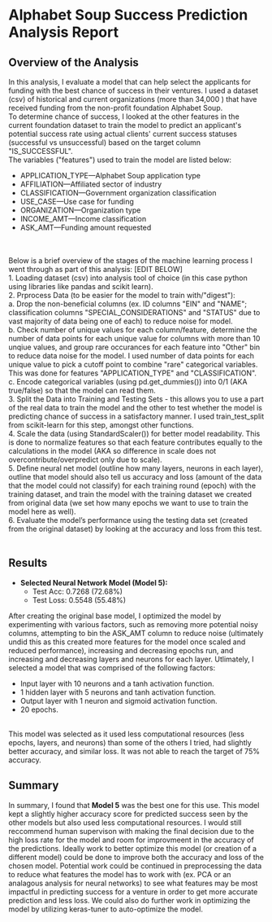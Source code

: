 # Alphabet Soup Success Prediction Analysis Report

## Overview of the Analysis

In this analysis, I evaluate a model that can help select the applicants for funding with the best 
chance of success in their ventures. I used a dataset (csv) of historical and current organizations 
(more than 34,000 ) that have received funding from the non-profit foundation Alphabet Soup.
<br>
To determine chance of success, I looked at the other features in the current foundation dataset 
to train the model to predict an applicant's potential success rate using actual clients' current
success statuses (successful vs unsuccessful) based on the target column "IS_SUCCESSFUL".
<br>
The variables ("features") used to train the model are listed below:
* APPLICATION_TYPE—Alphabet Soup application type 
* AFFILIATION—Affiliated sector of industry
* CLASSIFICATION—Government organization classification
* USE_CASE—Use case for funding
* ORGANIZATION—Organization type
* INCOME_AMT—Income classification
* ASK_AMT—Funding amount requested
<br>
<br>
Below is a brief overview of the stages of the machine learning process I went through as part of this 
analysis: [EDIT BELOW]
<br>
1. Loading dataset (csv) into analysis tool of choice (in this case python using libraries like pandas
and scikit learn). 
<br>
2. Prprocess Data (to be easier for the model to train with/"digest"):
<br>a. Drop the non-beneficial columns (ex. ID columns "EIN" and "NAME"; classification columns 
"SPECIAL_CONSIDERATIONS" and "STATUS" due to vast majority of data being one of each) to reduce noise for
model.
<br>b. Check number of unique values for each column/feature, determine the number of data points for each 
unique value for columns with more than 10 unqiue values, and group rare occurances for each feature into
"Other" bin to reduce data noise for the model. I used  number of data points for each unique value to pick 
a cutoff point to combine "rare" categorical variables. This was done for features "APPLICATION_TYPE" and 
"CLASSIFICATION".
<br>c. Encode categorical variables (using pd.get_dummies()) into 0/1 (AKA true/false) so that the model 
can read them.
<br>
3. Split the Data into Training and Testing Sets - this allows you to use a part of the real data
to train the model and the other to test whether the model is predicting chance of success in a satisfactory 
manner. I used train_test_split from scikit-learn for this step, amongst other functions.
<br>
4. Scale the data (using StandardScaler()) for better model readability. This is done to normalize features
so that each feature contributes equally to the calculations in the model (AKA so difference in scale does not
overcontribute/overpredict only due to scale). 
<br>
5. Define neural net model (outline how many layers, neurons in each layer), outline that model should
also tell us accuracy and loss (amount of the data that the model could not classify) for each training 
round (epoch) with the training dataset, and train the model with the training dataset we created from 
original data (we set how many epochs we want to use to train the model here as well).
<br>
6. Evaluate the model’s performance using the testing data set (created from the original dataset) by 
looking at the accuracy and loss from this test.
<br>
<br>

## Results

* **Selected Neural Network Model (Model 5):**
    * Test Acc: 0.7268 (72.68%)
    * Test Loss: 0.5548 (55.48%)

After creating the original base model, I optimized the model by experimenting with various factors, 
such as removing more potential noisy columns, attempting to bin the ASK_AMT column to reduce noise 
(ultimately undid this as this created more features for the model once scaled and reduced performance), 
increasing and decreasing epochs run, and increasing and decreasing layers and neurons for each layer. 
Utlimately, I selected a model that was comprised of the following factors:
<br> 
* Input layer with 10 neurons and a tanh activation function.
* 1 hidden layer with 5 neurons and tanh activation function.
* Output layer with 1 neuron and sigmoid activation function.
* 20 epochs.
<br>
This model was selected as it used less computational resources (less epochs, layers, and neurons) than some 
of the others I tried, had slightly better accuracy, and similar loss. It was not able to reach the target of 
75% accuracy.

## Summary
In summary, I found that **Model 5** was the best one for this use. This model kept a slightly higher 
accuracy score for predicted success seen by the other models but also used less computational resources. I 
would still reccommend human supervison with making the final decision due to the high loss rate for the model
and room for improvmeent in the accuracy of the predictions. Ideally work to better optimize this model (or
creation of a different model) could be done to improve both the accuracy and loss of the chosen model. 
Potential work could be continued in preprocessing the data to reduce what features the model has to work with
(ex. PCA or an analagous analysis for neural networks) to see what features may be most impactful 
in predicting success for a venture in order to get more accurate prediction and less loss. We could also do
further work in optimizing the model by utilizing keras-tuner to auto-optimize the model.
